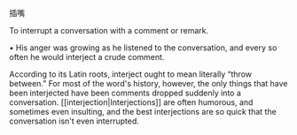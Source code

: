 插嘴

To interrupt a conversation with a comment or remark. 

• His anger was growing as he listened to the conversation, and every so often he would interject a
crude comment. 

According  to  its  Latin  roots,  interject  ought  to  mean  literally  “throw  between.”  For  most  of  the word's  history,  however,  the  only  things  that  have  been  interjected  have  been  comments  dropped suddenly into a conversation. [[interjection|Interjections]] are often humorous, and sometimes even insulting, and the best interjections are so quick that the conversation isn't even interrupted.